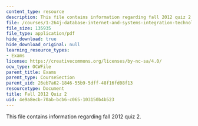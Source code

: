 ```yaml
---
content_type: resource
description: This file contains information regarding fall 2012 quiz 2.
file: /courses/1-264j-database-internet-and-systems-integration-technologies-fall-2013/4e9a8ecb70abbcb6c065103150b4b523_MIT1_264JF13_F12_Q2.pdf
file_size: 135935
file_type: application/pdf
hide_download: true
hide_download_original: null
learning_resource_types:
- Exams
license: https://creativecommons.org/licenses/by-nc-sa/4.0/
ocw_type: OCWFile
parent_title: Exams
parent_type: CourseSection
parent_uid: 26eb7a62-1846-55b9-5dff-48f16fd08f13
resourcetype: Document
title: Fall 2012 Quiz 2
uid: 4e9a8ecb-70ab-bcb6-c065-103150b4b523
---
```

This file contains information regarding fall 2012 quiz 2.